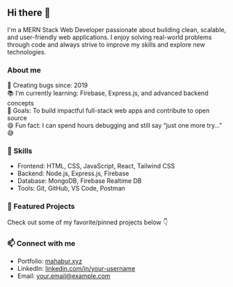 ## Hi there 👋

I'm a MERN Stack Web Developer passionate about building clean, scalable, and user-friendly web applications. I enjoy solving real-world problems through code and always strive to improve my skills and explore new technologies.

### About me

🐞 Creating bugs since: 2019  
📚 I'm currently learning: Firebase, Express.js, and advanced backend concepts  
🎯 Goals: To build impactful full-stack web apps and contribute to open source  
😄 Fun fact: I can spend hours debugging and still say “just one more try…” 😅

### 🧠 Skills

- Frontend: HTML, CSS, JavaScript, React, Tailwind CSS  
- Backend: Node.js, Express.js, Firebase  
- Database: MongoDB, Firebase Realtime DB  
- Tools: Git, GitHub, VS Code, Postman  

### 📌 Featured Projects

Check out some of my favorite/pinned projects below 👇  

### 📫 Connect with me

- Portfolio: [mahabur.xyz](https://mahabur.xyz)  
- LinkedIn: [linkedin.com/in/your-username](#)  
- Email: your.email@example.com  
